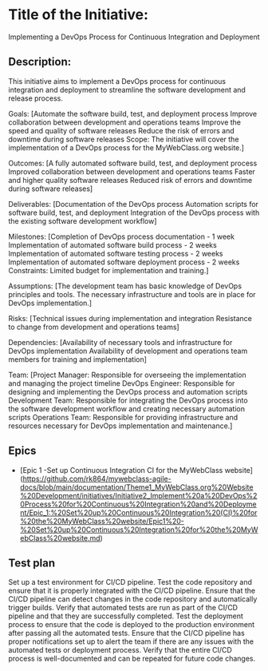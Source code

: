 # Title of the Initiative: 
Implementing a DevOps Process for Continuous Integration and Deployment

## Description: 
This initiative aims to implement a DevOps process for continuous integration and deployment to streamline the software development and release process.

Goals:
[Automate the software build, test, and deployment process
Improve collaboration between development and operations teams
Improve the speed and quality of software releases
Reduce the risk of errors and downtime during software releases
Scope: The initiative will cover the implementation of a DevOps process for the MyWebClass.org website.]

Outcomes:
[A fully automated software build, test, and deployment process
Improved collaboration between development and operations teams
Faster and higher quality software releases
Reduced risk of errors and downtime during software releases]

Deliverables:
[Documentation of the DevOps process
Automation scripts for software build, test, and deployment
Integration of the DevOps process with the existing software development workflow]

Milestones:
[Completion of DevOps process documentation - 1 week
Implementation of automated software build process - 2 weeks
Implementation of automated software testing process - 2 weeks
Implementation of automated software deployment process - 2 weeks
Constraints: Limited budget for implementation and training.]

Assumptions:
[The development team has basic knowledge of DevOps principles and tools.
The necessary infrastructure and tools are in place for DevOps implementation.]

Risks:
[Technical issues during implementation and integration
Resistance to change from development and operations teams]

Dependencies:
[Availability of necessary tools and infrastructure for DevOps implementation
Availability of development and operations team members for training and implementation]

Team:
[Project Manager: Responsible for overseeing the implementation and managing the project timeline
DevOps Engineer: Responsible for designing and implementing the DevOps process and automation scripts
Development Team: Responsible for integrating the DevOps process into the software development workflow and creating necessary automation scripts
Operations Team: Responsible for providing infrastructure and resources necessary for DevOps implementation and maintenance.]

## Epics
* [Epic 1 -Set up Continuous Integration CI for the MyWebClass website] (https://github.com/rk864/mywebclass-agile-docs/blob/main/documentation/Theme1_MyWebClass.org%20Website%20Development/initiatives/Initiative2_Implement%20a%20DevOps%20Process%20for%20Continuous%20Integration%20and%20Deployment/Epic_1:%20Set%20up%20Continuous%20Integration%20(CI)%20for%20the%20MyWebClass%20website/Epic1%20-%20Set%20up%20Continuous%20Integration%20for%20the%20MyWebClass%20website.md)

## Test plan
Set up a test environment for CI/CD pipeline.
Test the code repository and ensure that it is properly integrated with the CI/CD pipeline.
Ensure that the CI/CD pipeline can detect changes in the code repository and automatically trigger builds.
Verify that automated tests are run as part of the CI/CD pipeline and that they are successfully completed.
Test the deployment process to ensure that the code is deployed to the production environment after passing all the automated tests.
Ensure that the CI/CD pipeline has proper notifications set up to alert the team if there are any issues with the automated tests or deployment process.
Verify that the entire CI/CD process is well-documented and can be repeated for future code changes.
